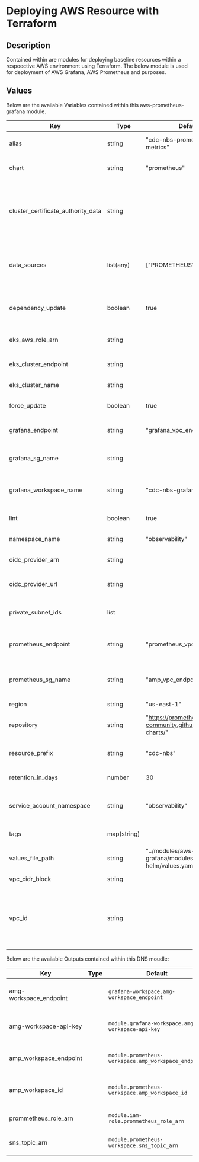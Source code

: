 # Deploying AWS Resource with Terraform

## Description

Contained within are modules for deploying baseline resources within a respoective AWS environment using Terraform. The below module is used for deployment of AWS Grafana, AWS Prometheus and purposes.

## Values

Below are the available Variables contained within this aws-prometheus-grafana module.

| Key | Type | Default | Description |
| -------------- | -------------- | -------------- | -------------- |
| alias | string | "cdc-nbs-prometheus-metrics" | Alias for prometheus workspace |
| chart | string | "prometheus" | Prometheus helm chart name |
| cluster_certificate_authority_data | string |  | TBase64 encoded certificate data required to communicate with the cluster |
| data_sources | list(any) | ["PROMETHEUS"] | The datasource for AWS Grafana; in this case Prometheus |
| dependency_update | boolean | true | Updates all dependencies for Prometheus helm chart |
| eks_aws_role_arn | string |  | IAM role ARN of the EKS cluster |
| eks_cluster_endpoint | string |  | The endpoint of the EKS cluster |
| eks_cluster_name | string |  | Name of the EKS cluster |
| force_update | boolean | true | Force update in new deployments |
| grafana_endpoint | string | "grafana_vpc_endpoint" | VPC endpoint name for AWS Grafana |
| grafana_sg_name | string |  | AWS grafana vpc endpoint security group name |
| grafana_workspace_name | string | "cdc-nbs-grafana-metrics" | The AWS Grafana workspace name |
| lint | boolean | true | Lints the Prometheus helm chart |
| namespace_name | string | "observability" | Namespace name |
| oidc_provider_arn | string |  | The ARN of the OIDC provider |
| oidc_provider_url | string |  | The URL of the OIDC provider |
| private_subnet_ids | list |  | List subnets for the prometheus workspace |
| prometheus_endpoint | string | "prometheus_vpc_endpoint" | VPC endpoint name for AWS Prometheus |
| prometheus_sg_name | string | "amp_vpc_endpoint_sg" | AWS prometheus vpc endpoint security group name |
| region | string | "us-east-1" | AWS Region |
| repository | string | "https://prometheus-community.github.io/helm-charts/" | Prometheus remote repository location |
| resource_prefix | string | "cdc-nbs" | Prefix for resource names |
| retention_in_days | number | 30 | Number of days to retain logs |
| service_account_namespace | string | "observability" | Service account namespace name |
| tags | map(string) |  | The tags added to the resources |
| values_file_path | string | "../modules/aws-prometheus-grafana/modules/prometheus-helm/values.yaml" | Path to the values.yaml file |
| vpc_cidr_block | string |  | CIDR block of your VPC |
| vpc_id | string |  | List of VPC to which AWS Grafana and AWS Prometheus VPC endpoints are added |

Below are the available Outputs contained within this DNS moudle:

| Key | Type | Default | Description |
| -------------- | -------------- | -------------- | -------------- |
| amg-workspace_endpoint |  | `grafana-workspace.amg-workspace_endpoint` | AWS Grafana workspace endpoint |
| amg-workspace-api-key |  | `module.grafana-workspace.amg-workspace-api-key` | AWS Grafana workspace api key |
| amp_workspace_endpoint |  | `module.prometheus-workspace.amp_workspace_endpoint` | AWS Prometheus workspace endpoint |
| amp_workspace_id |  | `module.prometheus-workspace.amp_workspace_id` | AWS Prometheus workspace ID |
| prommetheus_role_arn |  | `module.iam-role.prommetheus_role_arn` | AWS Prometheus Role ARN |
| sns_topic_arn |  | `module.prometheus-workspace.sns_topic_arn` | The ARN of the SNS topic |

